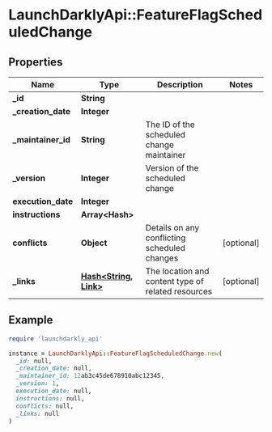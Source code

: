 # LaunchDarklyApi::FeatureFlagScheduledChange

## Properties

| Name | Type | Description | Notes |
| ---- | ---- | ----------- | ----- |
| **_id** | **String** |  |  |
| **_creation_date** | **Integer** |  |  |
| **_maintainer_id** | **String** | The ID of the scheduled change maintainer |  |
| **_version** | **Integer** | Version of the scheduled change |  |
| **execution_date** | **Integer** |  |  |
| **instructions** | **Array&lt;Hash&gt;** |  |  |
| **conflicts** | **Object** | Details on any conflicting scheduled changes | [optional] |
| **_links** | [**Hash&lt;String, Link&gt;**](Link.md) | The location and content type of related resources | [optional] |

## Example

```ruby
require 'launchdarkly_api'

instance = LaunchDarklyApi::FeatureFlagScheduledChange.new(
  _id: null,
  _creation_date: null,
  _maintainer_id: 12ab3c45de678910abc12345,
  _version: 1,
  execution_date: null,
  instructions: null,
  conflicts: null,
  _links: null
)
```


